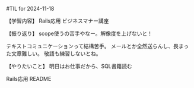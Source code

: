 #TIL for 2024-11-18

【学習内容】
Rails応用
ビジネスマナー講座

【振り返り】
scope使うの苦手やなー。解像度を上げないと！

テキストコミュニケーションって結構苦手。
メールとか全然送らんし、畏まった文章難しい。
敬語も練習しないとね。

【やりたいこと】
明日はお仕事だから、SQL書籍読む

Rails応用
README